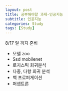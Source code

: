```yaml
---
layout: post
title: 공부해야할 과제-인공지능
subtitle: 인공지능
categories: Study
tags: [Study]
---
```


8/17 일 까지 준비

- 모델 zoo
- Ssd mobilenet
- 로지스틱 회귀분석
- 다중, 다항 회귀 분석
- 백 프로퍼게이션
- 퍼셉트론




















